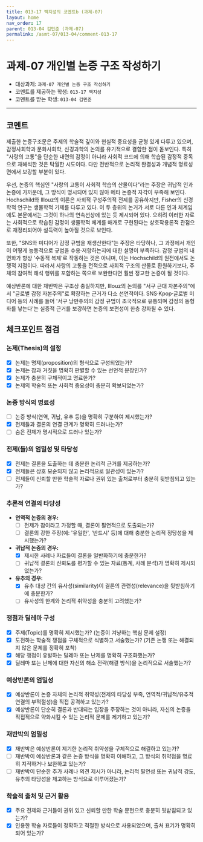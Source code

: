 ```yaml
---
title: 013-17 백지성의 코멘트b (과제-07) 
layout: home
nav_order: 17
parent: 013-04 김민준 (과제-07)
permalink: /asmt-07/013-04/comment-013-17
---
```


# 과제-07 개인별 논증 구조 작성하기

- 대상과제: `과제-07 개인별 논증 구조 작성하기`
- 코멘트를 제공하는 학생: `013-17 백지성` 
- 코멘트를 받는 학생: `013-04 김민준` 

---

## 코멘트

제출한 논증구조문은 주제의 학술적 깊이와 현실적 중요성을 균형 있게 다루고 있으며, 감정사회학과 문화사회학, 신경과학의 논의를 유기적으로 결합한 점이 돋보인다. 특히 "사랑의 고통"을 단순한 내면의 감정이 아니라 사회적 코드에 의해 학습된 감정적 중독으로 재해석한 것은 탁월한 시도이다. 다만 전반적으로 논리적 완결성과 개념적 명료성 면에서 보강할 부분이 있다.

우선, 논증의 핵심인 "사랑의 고통이 사회적 학습의 산물이다"라는 주장은 귀납적 인과 논증에 가까운데, 그 방식이 명시되어 있지 않아 메타 논증적 자각이 부족해 보인다. Hochschild와 Illouz의 이론은 사회적 구성주의적 전제를 공유하지만, Fisher의 신경학적 연구는 생물학적 기제를 다루고 있다. 이 두 층위의 논거가 서로 다른 인과 체계임에도 본문에서는 그것이 하나의 연속선상에 있는 듯 제시되어 있다. 오히려 이러한 자료는 사회적으로 학습된 감정이 생물학적 체계를 매개로 구현된다는 상호작용론적 관점으로 재정리되어야 설득력이 높아질 것으로 보인다.

또한, "SNS와 미디어가 감정 규범을 재생산한다"는 주장은 타당하나, 그 과정에서 개인이 어떻게 능동적으로 규범을 수용·저항하는지에 대한 설명이 부족하다. 감정 규범의 내면화가 항상 '수동적 복제'로 작동하는 것은 아니며, 이는 Hochschild의 원전에서도 논쟁적 지점이다. 따라서 사랑의 고통을 전적으로 사회적 구조의 산물로 환원하기보다, 주체의 참여적 해석 행위를 포함하는 쪽으로 보완한다면 훨씬 정교한 논증이 될 것이다.

예상반론에 대한 재반박은 구조상 충실하지만, Illouz의 논의를 "서구 근대 자본주의"에서 "글로벌 감정 자본주의"로 확장하는 근거가 다소 선언적이다. SNS·Kpop·글로벌 미디어 등의 사례를 들어 '서구 낭만주의의 감정 규범이 초국적으로 유통되며 감정의 동형화를 낳는다'는 실증적 근거를 보강하면 논증의 보편성이 한층 강화될 수 있다.

## 체크포인트 점검

### **논제(Thesis)의 설정**
- [x] 논제는 명제(proposition)의 형식으로 구성되었는가?
- [x] 논제는 참과 거짓을 명확히 판별할 수 있는 선언적 문장인가?
- [x] 논제가 충분히 구체적이고 명료한가?
- [x] 논제의 학술적 또는 사회적 중요성이 충분히 확보되었는가?

### **논증 방식의 명료성**
- [ ] 논증 방식(연역, 귀납, 유추 등)을 명확히 구분하여 제시했는가?
- [x] 전제들과 결론의 연결 관계가 명확히 드러나는가?
- [ ] 숨은 전제가 명시적으로 드러나 있는가?

### **전제(들)의 엄밀성 및 타당성**
- [x] 전제는 결론을 도출하는 데 충분한 논리적 근거를 제공하는가?
- [x] 전제들은 상호 모순되지 않고 논리적으로 일관성이 있는가?
- [ ] 전제들이 신뢰할 만한 학술적 자료나 권위 있는 출처로부터 충분히 뒷받침되고 있는가?

### **추론적 연결의 타당성**
- **연역적 논증의 경우:**
  - [ ] 전제가 참이라고 가정할 때, 결론이 필연적으로 도출되는가?
  - [ ] 결론의 강한 주장(예: '유일한', '반드시' 등)에 대해 충분한 논리적 정당성을 제시했는가?

- **귀납적 논증의 경우:**
  - [x] 제시한 사례나 자료들이 결론을 일반화하기에 충분한가?
  - [ ] 귀납적 결론의 신뢰도를 평가할 수 있는 자료(통계, 사례 분석)가 명확히 제시되었는가?

- **유추의 경우:**
  - [x] 유추 대상 간의 유사성(similarity)이 결론의 관련성(relevance)을 뒷받침하기에 충분한가?
  - [ ] 유사성의 한계와 논리적 취약성을 충분히 고려했는가?

### **쟁점과 딜레마 구성**
- [x] 주제(Topic)를 명확히 제시했는가? (논증이 겨냥하는 핵심 문제 설정)
- [x] 도전하는 학술적 쟁점을 구체적으로 식별하고 서술했는가? (기존 논쟁 또는 해결되지 않은 문제를 정확히 포착)
- [x] 해당 쟁점이 유발하는 딜레마 또는 난제를 명확히 구조화했는가?
- [x] 딜레마 또는 난제에 대한 자신의 해소 전략(해결 방식)을 논리적으로 서술했는가?

### **예상반론의 엄밀성**
- [x] 예상반론이 논증 자체의 논리적 취약성(전제의 타당성 부족, 연역적/귀납적/유추적 연결의 부적절성)을 직접 공격하고 있는가?
- [x] 예상반론이 단순히 결론과 반대되는 입장을 주장하는 것이 아니라, 자신의 논증을 직접적으로 약화시킬 수 있는 논리적 문제를 제기하고 있는가?

### **재반박의 엄밀성**
- [x] 재반박은 예상반론이 제기한 논리적 취약성을 구체적으로 해결하고 있는가?
- [ ] 재반박이 예상반론과 같은 논증 방식을 명확히 이해하고, 그 방식의 취약점을 명료히 지적하거나 보완하고 있는가?
- [ ] 재반박이 단순한 추가 사례나 의견 제시가 아니라, 논리적 필연성 또는 귀납적 강도, 유추의 타당성을 제고하는 방식으로 이루어졌는가?

### **학술적 출처 및 근거 활용**
- [x] 주요 전제와 근거들이 권위 있고 신뢰할 만한 학술 문헌으로 충분히 뒷받침되고 있는가?
- [x] 인용한 학술 자료들이 정확하고 적절한 방식으로 사용되었으며, 출처 표기가 명확히 되어 있는가?
